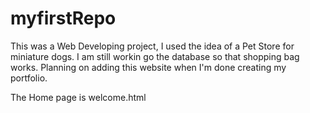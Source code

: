 # myfirstRepo

This was a Web Developing project, I used the idea of a Pet Store for miniature dogs. I am still workin go the database so that
shopping bag works. Planning on adding this website when I'm done creating my portfolio. 

The Home page is welcome.html
